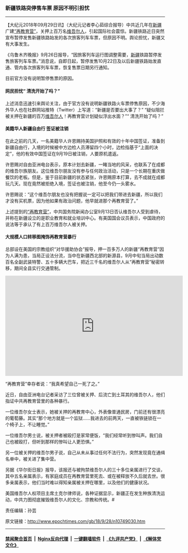 ### 新疆铁路突停售车票 原因不明引担忧
------------------------

<p>【大纪元2018年09月29日讯】（大纪元记者李心茹综合报导）中共近几年在<a href="http://www.epochtimes.com/gb/tag/%E6%96%B0%E7%96%86.html">新疆</a>广建<a href="http://www.epochtimes.com/gb/tag/%E2%80%9C%E5%86%8D%E6%95%99%E8%82%B2%E8%90%A5%E2%80%9D.html">“再教育营”</a>，关押上百万名<a href="http://www.epochtimes.com/gb/tag/%E7%BB%B4%E5%90%BE%E5%B0%94%E4%BA%BA.html">维吾尔人</a>，引起国际社会震惊。新疆铁路近日突然宣布暂停发售新疆铁路始发的各次旅客列车车票，但原因不明。舆论担忧，新疆又有大事发生。</p>
<p>《乌鲁木齐晚报》9月26日报导，“因旅客列车运行图调整需要，<a href="http://www.epochtimes.com/gb/tag/%E6%96%B0%E7%96%86.html">新疆</a>铁路暂停发售旅客列车车票。”消息说，自即日起，暂停发售10月22日及以后新疆铁路始发直通、管内各次旅客列车车票，恢复售票日期另行通知。</p>
<p>目前官方没有说明暂停售票的原因。</p>
<h4>网民担忧“ 清洗开始了吗？”</h4>
<p>上述消息迅速引来舆论关注，由于官方没有说明新疆铁路火车票停售原因，不少海外华人也在社群网站推特（Twitter）上写道：“新疆是否要出大事了？” “疑似阻拦被关押在新疆的百万<a href="http://www.epochtimes.com/gb/tag/%E7%BB%B4%E5%90%BE%E5%B0%94%E4%BA%BA.html">维吾尔人</a>！再教育营计划疑似浮出水面？”“ 清洗开始了吗？”</p>
<h4>美籍华人新疆自由行 签证被注销</h4>
<p>在此之前的几天，一名美籍华人许恩赐持美国护照和有效的十年中国签证，准备到新疆自由行，入境的时候被中方边检人员滞留四个小时，边检指基于“上面的决定”，他的有效中国签证在9月19日被注销，人要原机遣返。</p>
<p>许恩赐对自由亚洲电台表示，原本计划去新疆，一睹当地的风采，也联系了在成都的维吾尔族朋友。这位维吾尔朋友没有参与任何政治活动，只是一个长期在重庆做餐饮的老板。但是，鉴于目前新疆的状态紧张，许恩赐原本打算，去不成就在成都玩几天。现在竟然被拒绝入境，签证也被注销，他至今仍一头雾水。</p>
<p>许恩赐说：“这个维吾尔朋友也没有把握说一定可以把我们带进去新疆，所以我们才没有买机票，因为他如果有政治问题，他早就进那个再教育营了。”</p>
<p>上述提到的<a href="http://www.epochtimes.com/gb/tag/%E2%80%9C%E5%86%8D%E6%95%99%E8%82%B2%E8%90%A5%E2%80%9D.html">“再教育营”</a>，中共国务院新闻办公室9月13日否认维吾尔人受到虐待，并称在新疆设立的是职业教育和就业培训中心。有美国国会议员表示，中国政府的说法等于承认了有上百万维吾尔人被关押。</p>
<h4>大规模人口转移图掩饰再教育营暴行</h4>
<p>总部设在美国的宗教组织“对华援助协会”报导，押一百多万人的新疆“再教育营”因为人满为患，当局正设法分流，当中在新疆西北部的新源县，9月中旬当局出动数百名全副武装特警、五十多辆大巴车，把近三千名的维吾尔人从“再教育营”秘密转移，期间全县实行交通管制。</p>
<p><iframe src="https://www.youtube.com/embed/I98IQXGX7IE?rel=0" width="560" height="315" frameborder="0" allowfullscreen="allowfullscreen"></iframe></p>
<p>“再教育营”幸存者说：“我真希望自己一死了之。”</p>
<p>近日，自由亚洲电台记者采访了三位曾被关押、后流亡到土耳其的维吾尔人，他们指证中共再教育营里的各种暴行。</p>
<p>一位维吾尔女士表示，她被关押的再教育中心，外表像普通民房，门前还有很漂亮的葡萄藤。其实“那个地方就是一个监狱……我进去的前两天，一直被铁链锁在一个椅子上，不让睡觉。”</p>
<p>一位维吾尔男士说，被关押者被殴打是家常便饭，“我们经常听到惨叫声。我们自己也被殴打，但听到那样的惨叫让人更恐惧。”</p>
<p>另一位被关押的维吾尔男子说，自己从未从事过任何不法行为，突然发现竟在通缉名单中，被关进了集中营。</p>
<p>另据《华尔街日报》报导，该报还与被拘禁维吾尔人的三十多位亲属进行了交谈，其中五名亲属表示，有家庭成员在再教育营里死去、或在被释放不久后就去世。很多亲属表示，他们当时难以得知亲属被关押在哪里，以及他们的健康状况。</p>
<p>美国维吾尔人权项目主席土克尔律师说，各种证据显示，新疆正在发生种族清洗运动，中共力图彻底摧毁维吾尔人的文化、宗教和传统。#</p>
<p>责任编辑：孙芸</p>

原文链接：http://www.epochtimes.com/gb/18/9/28/n10749030.htm


------------------------
#### [禁闻聚合首页](https://github.com/gfw-breaker/banned-news/blob/master/README.md) &nbsp;|&nbsp; [Nginx反向代理](https://github.com/gfw-breaker/open-proxy/blob/master/README.md) &nbsp;|&nbsp; [一键翻墙软件](https://github.com/gfw-breaker/nogfw/blob/master/README.md) &nbsp;|&nbsp; [《九评共产党》](https://github.com/gfw-breaker/9ping.md/blob/master/README.md#九评之一评共产党是什么) &nbsp;|&nbsp; [《解体党文化》](https://github.com/gfw-breaker/jtdwh.md/blob/master/README.md#绪论)